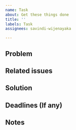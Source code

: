 ```yaml
---
name: Task
about: Get these things done
title: ''
labels: Task
assignees: savindi-wijenayaka

---
```


## Problem

## Related issues

## Solution

## Deadlines (If any)

## Notes
